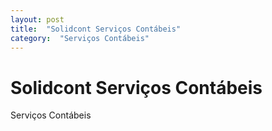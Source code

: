 ```yaml
---
layout: post
title:  "Solidcont Serviços Contábeis"
category:  "Serviços Contábeis"
---
```


# Solidcont Serviços Contábeis

Serviços Contábeis
